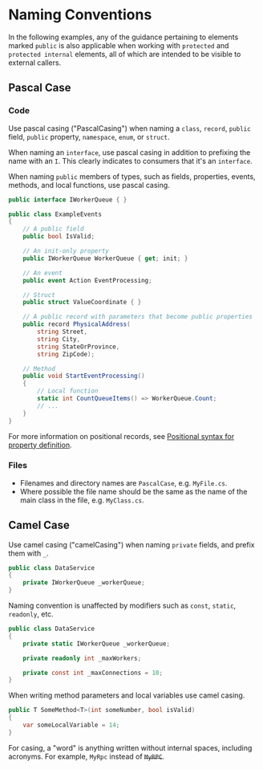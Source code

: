 # Naming Conventions

In the following examples, any of the guidance pertaining to elements marked `public` is also applicable when working with `protected` and `protected internal` elements, all of which are  intended to be visible to external callers.

## Pascal Case

### Code

Use pascal casing ("PascalCasing") when naming a `class`, `record`, `public` field, `public` property, `namespace`, `enum`, or `struct`.

When naming an `interface`, use pascal casing in addition to prefixing the name with an `I`. This clearly indicates to consumers that it's an `interface`.

When naming `public` members of types, such as fields, properties, events, methods, and local functions, use pascal casing.

```csharp
public interface IWorkerQueue { }

public class ExampleEvents
{
    // A public field
    public bool IsValid;

    // An init-only property
    public IWorkerQueue WorkerQueue { get; init; }

    // An event
    public event Action EventProcessing;

    // Struct    
    public struct ValueCoordinate { }

    // A public record with parameters that become public properties
    public record PhysicalAddress(
        string Street,
        string City,
        string StateOrProvince,
        string ZipCode);

    // Method
    public void StartEventProcessing()
    {
        // Local function
        static int CountQueueItems() => WorkerQueue.Count;
        // ...
    }
}
```

For more information on positional records, see [Positional syntax for property definition](https://github.com/dotnet/docs/blob/main/docs/csharp/language-reference/builtin-types/record.md#positional-syntax-for-property-definition).


### Files

- Filenames and directory names are `PascalCase`, e.g. `MyFile.cs`.
- Where possible the file name should be the same as the name of the main class in the file, e.g. `MyClass.cs`.

## Camel Case

Use camel casing ("camelCasing") when naming `private` fields, and prefix them with `_`.

```csharp
public class DataService
{
    private IWorkerQueue _workerQueue;
}
```

Naming convention is unaffected by modifiers such as `const`, `static`, `readonly`, etc.


```csharp
public class DataService
{
    private static IWorkerQueue _workerQueue;

    private readonly int _maxWorkers;

    private const int _maxConnections = 10;
}
```

When writing method parameters and local variables use camel casing.

```csharp
public T SomeMethod<T>(int someNumber, bool isValid)
{
    var someLocalVariable = 14;
}
```

For casing, a "word" is anything written without internal spaces, including acronyms. For example, `MyRpc` instead of ~~`MyRPC`~~.
